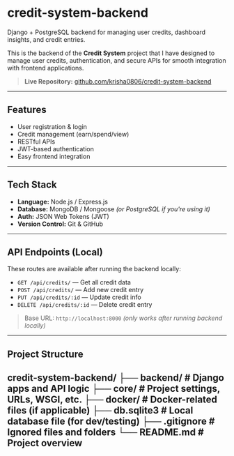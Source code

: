 # credit-system-backend
Django + PostgreSQL backend for managing user credits, dashboard insights, and credit entries.

This is the backend of the **Credit System** project that I have designed to manage user credits, authentication, and secure APIs for smooth integration with frontend applications.

> **Live Repository:** [github.com/krisha0806/credit-system-backend](https://github.com/krisha0806/credit-system-backend)

---

##  Features

- User registration & login
- Credit management (earn/spend/view)
-  RESTful APIs
-  JWT-based authentication
-  Easy frontend integration

---

## Tech Stack

- **Language:** Node.js / Express.js  
- **Database:** MongoDB / Mongoose *(or PostgreSQL if you're using it)*  
- **Auth:** JSON Web Tokens (JWT)  
- **Version Control:** Git & GitHub

---
## API Endpoints (Local)

These routes are available after running the backend locally:

- `GET /api/credits/` — Get all credit data  
- `POST /api/credits/` — Add new credit entry  
- `PUT /api/credits/:id` — Update credit info  
- `DELETE /api/credits/:id` — Delete credit entry

> Base URL: `http://localhost:8000` *(only works after running backend locally)*
---
## Project Structure

credit-system-backend/
├── backend/ # Django apps and API logic
├── core/ # Project settings, URLs, WSGI, etc.
├── docker/ # Docker-related files (if applicable)
├── db.sqlite3 # Local database file (for dev/testing)
├── .gitignore # Ignored files and folders
└── README.md # Project overview
---

